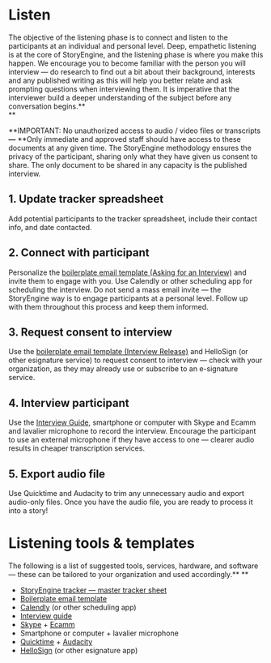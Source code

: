 # Listen

The objective of the listening phase is to connect and listen to the participants at an individual and personal level. Deep, empathetic listening is at the core of StoryEngine, and the listening phase is where you make this happen. We encourage you to become familiar with the person you will interview — do research to find out a bit about their background, interests and any published writing as this will help you better relate and ask prompting questions when interviewing them. It is imperative that the interviewer build a deeper understanding of the subject before any conversation begins.**                        
**

**IMPORTANT: No unauthorized access to audio / video files or transcripts **—** **Only immediate and approved staff should have access to these documents at any given time. The StoryEngine methodology ensures the privacy of the participant, sharing only what they have given us consent to share. The only document to be shared in any capacity is the published interview.

## 1. **Update tracker spreadsheet**

Add potential participants to the tracker spreadsheet, include their contact info, and date contacted.

## 2. **Connect with participant**

Personalize the [boilerplate email template \(Asking for an Interview\)](https://docs.google.com/document/d/1tCx5s-6B05lSf0hqZrH2C9yr4Nh6VLrZYzhNb9SzW0I/edit?usp=sharing) and invite them to engage with you. Use Calendly or other scheduling app for scheduling the interview. Do not send a mass email invite — the StoryEngine way is to engage participants at a personal level. Follow up with them throughout this process and keep them informed.

## 3. **Request consent to interview**

Use the [boilerplate email template \(Interview Release\)](https://docs.google.com/document/d/1tCx5s-6B05lSf0hqZrH2C9yr4Nh6VLrZYzhNb9SzW0I/edit?usp=sharing) and HelloSign \(or other esignature service\) to request consent to interview — check with your organization, as they may already use or subscribe to an e-signature service.

## 4. **Interview participant**

Use the [Interview Guide](https://docs.google.com/document/d/1RsEg7EkmdZnHE3s8gQG5CuYKzRJmgOTSO87wK6XsRrM/edit?usp=sharing), smartphone or computer with Skype and Ecamm and lavalier microphone to record the interview. Encourage the participant to use an external microphone if they have access to one — clearer audio results in cheaper transcription services.

## 5. **Export audio file**

Use Quicktime and Audacity to trim any unnecessary audio and export audio-only files. Once you have the audio file, you are ready to process it into a story!

# **Listening tools & templates**

The following is a list of suggested tools, services, hardware, and software — these can be tailored to your organization and used accordingly.**      **

* [StoryEngine tracker — master tracker sheet](https://docs.google.com/spreadsheets/d/1FVMHKgSiJJqT7Yq3QvWhvZkGJZ3M9wps5ZfSD-XN0wM/edit#gid=0&range=E:E)
* [Boilerplate email template](https://docs.google.com/document/d/1tCx5s-6B05lSf0hqZrH2C9yr4Nh6VLrZYzhNb9SzW0I/edit?usp=sharing)
* [Calendly](https://calendly.com/) \(or other scheduling app\)
* [Interview guide](https://docs.google.com/document/d/1RsEg7EkmdZnHE3s8gQG5CuYKzRJmgOTSO87wK6XsRrM/edit?usp=sharing)
* [Skype](https://web.skype.com/) + [Ecamm](http://www.ecamm.com/)
* Smartphone or computer + lavalier microphone
* [Quicktime](https://www.apple.com/quicktime/download/) + [Audacity](http://www.audacityteam.org/)
* [HelloSign](https://www.hellosign.com/) \(or other esignature app\)



